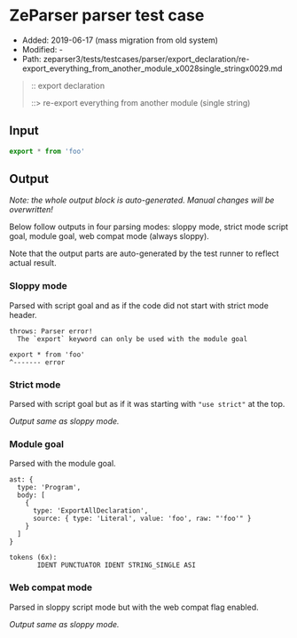 # ZeParser parser test case

- Added: 2019-06-17 (mass migration from old system)
- Modified: -
- Path: zeparser3/tests/testcases/parser/export_declaration/re-export_everything_from_another_module_x0028single_stringx0029.md

> :: export declaration
>
> ::> re-export everything from another module (single string)

## Input

`````js
export * from 'foo'
`````

## Output

_Note: the whole output block is auto-generated. Manual changes will be overwritten!_

Below follow outputs in four parsing modes: sloppy mode, strict mode script goal, module goal, web compat mode (always sloppy).

Note that the output parts are auto-generated by the test runner to reflect actual result.

### Sloppy mode

Parsed with script goal and as if the code did not start with strict mode header.

`````
throws: Parser error!
  The `export` keyword can only be used with the module goal

export * from 'foo'
^------- error
`````

### Strict mode

Parsed with script goal but as if it was starting with `"use strict"` at the top.

_Output same as sloppy mode._

### Module goal

Parsed with the module goal.

`````
ast: {
  type: 'Program',
  body: [
    {
      type: 'ExportAllDeclaration',
      source: { type: 'Literal', value: 'foo', raw: "'foo'" }
    }
  ]
}

tokens (6x):
       IDENT PUNCTUATOR IDENT STRING_SINGLE ASI
`````


### Web compat mode

Parsed in sloppy script mode but with the web compat flag enabled.

_Output same as sloppy mode._
